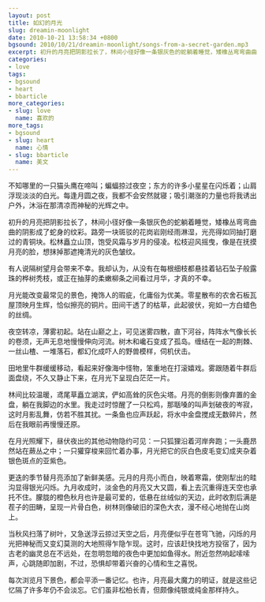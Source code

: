 ```yaml
---
layout: post
title: 如幻的月光
slug: dreamin-moonlight
date: 2010-10-21 13:58:34 +0800
bgsound: 2010/10/21/dreamin-moonlight/songs-from-a-secret-garden.mp3
excerpt: 初升的月亮把阴影拉长了，林间小径好像一条银灰色的蛇躺着睡觉，矮橡丛弯弯曲曲的阴影成了蛇身的纹彩。路旁一块斑驳的花岗岩刚经雨淋湿，光亮得如同抽打磨过的青铜块。松林矗立山顶，饱受风霜与岁月的侵凌。松枝迎风摇曳，像是在抚摸月亮的脸，想抹掉那遮掩清光的灰色皱纹。
categories:
- love
tags:
- bgsound
- heart
- bbarticle
more_categories:
- slug: love
  name: 喜欢的
more_tags:
- bgsound
- slug: heart
  name: 心情
- slug: bbarticle
  name: 美文
---
```


不知哪里的一只猫头鹰在啼叫；蝙蝠掠过夜空；东方的许多小星星在闪烁着；山肩浮现淡淡的白光。每逢月圆之夜，我都不会安然就寝；吸引潮涨的力量也将我诱出户外，沐浴在那清凉而神秘的光辉之中。

初升的月亮把阴影拉长了，林间小径好像一条银灰色的蛇躺着睡觉，矮橡丛弯弯曲曲的阴影成了蛇身的纹彩。路旁一块斑驳的花岗岩刚经雨淋湿，光亮得如同抽打磨过的青铜块。松林矗立山顶，饱受风霜与岁月的侵凌。松枝迎风摇曳，像是在抚摸月亮的脸，想抹掉那遮掩清光的灰色皱纹。

有人说隔树望月会带来不幸。我却认为，从没有在每根细枝都悬挂着钻石坠子般露珠的桦树秃枝，或正在抽芽的柔嫩柳条之间看过月华，才真的不幸。

月光能改变最常见的景色，掩饰人的瑕疵，化庸俗为优美。零星散布的农舍石板瓦屋顶映月生辉，恰似擦亮的铜片。田间干透了的枯草，此起彼伏，宛如一方白蜡色的丝绸。

夜空转凉，薄雾初起。站在山巅之上，可见迷雾四散，直下河谷，阵阵水气像长长的卷须，无声无息地慢慢伸向河流。树木和巉石变成了孤岛。缠结在一起的荆棘、一丝山楂、一堆落石，都幻化成吓人的野兽模样，伺机伏击。

田地里牛群缓缓移动，看起来好像海中怪物，笨重地在打滚嬉戏。雾跟随着牛群后面盘绕，不久又静止下来，在月光下呈现白茫茫一片。

林间比较温暖，鸢尾草矗立湖滨，俨如高耸的灰色尖塔。月亮的倒影则像弃置的金盘，躺在我脚边的水里。我走过时惊醒了一只松鸡，那聒嗓的叫声划破夜的岑寂，这时月影乱舞，仿若不胜其扰。一条鱼也应声跃起，将水中金盘搅成无数碎片，然后在我眼前再慢慢还原。

在月光照耀下，昼伏夜出的其他动物隐约可见：一只狐狸沿着河岸奔跑；一头鹿昂然站在蕨丛之中；一只獾穿梭来回忙着办事，月光把它的灰白色皮毛变幻成夹杂着银色斑点的亚紫色。

更迭的季节替月亮添加了新鲜美感。元月的月亮小而白，映着寒霜，使刚犁出的畦沟显得银光闪烁。九月收成时，淡金色的月亮又大又圆，看上去沉重得连天空也承托不住。朦胧的橙色秋月也许是最可爱的，低悬在丝绒似的天边，此时收割后满是茬子的田畴，呈现一片骨白色，树林则像破旧的深色大衣，漫不经心地抛在山岗上。

当秋风扫落了树叶，又急送浮云掠过天空之后，月亮便似乎在苍穹飞驰，闪烁的月光把神秘而又变幻莫测的大地照得乍隐乍现。这时，应该赶快找地方投宿了，因为古老的幽灵总在不远处，在忽明忽暗的夜色中更加如鱼得水。附近忽然响起嗦嗦声，心跳随即加剧，不过，恐惧却带着兴奋的心情和生之喜悦。

每次浏览月下景色，都会平添一番记忆。也许，月亮最大魔力的明证，就是这些记忆隔了许多年仍不会淡忘。它们虽非松柏长青，但颇像纯银或纯金那样持久。


